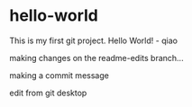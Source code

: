 # hello-world
This is my first git project. Hello World! - qiao

making changes on the readme-edits branch...

making a commit message

edit from git desktop